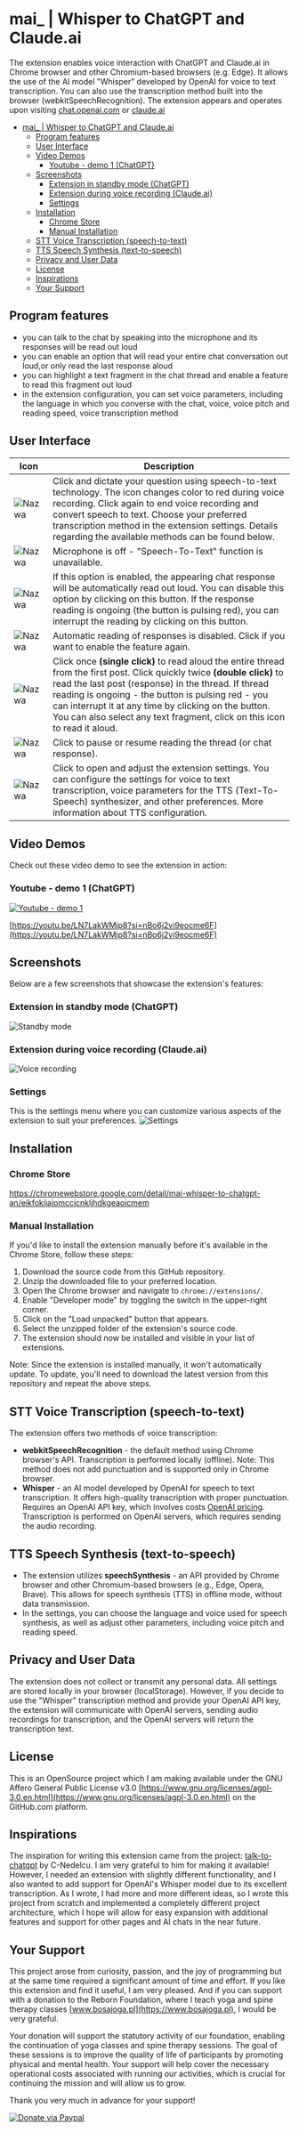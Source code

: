 # mai_ | Whisper to ChatGPT and Claude.ai
The extension enables voice interaction with ChatGPT and Claude.ai in Chrome browser and other
Chromium-based browsers (e.g. Edge). It allows the use of the AI model "Whisper" developed by OpenAI for
voice to text transcription. You can also use the transcription method built into the browser
(webkitSpeechRecognition).
The extension appears and operates upon visiting <a href="https://chat.openai.com">chat.openai.com</a>
or <a href="https://claude.ai">claude.ai</a>


- [mai\_ | Whisper to ChatGPT and Claude.ai](#mai_--whisper-to-chatgpt-and-claudeai)
  - [Program features](#program-features)
  - [User Interface](#user-interface)
  - [Video Demos](#video-demos)
    - [Youtube - demo 1 (ChatGPT)](#youtube---demo-1-chatgpt)
  - [Screenshots](#screenshots)
    - [Extension in standby mode (ChatGPT)](#extension-in-standby-mode-chatgpt)
    - [Extension during voice recording (Claude.ai)](#extension-during-voice-recording-claudeai)
    - [Settings](#settings)
  - [Installation](#installation)
    - [Chrome Store](#chrome-store)
    - [Manual Installation](#manual-installation)
  - [STT Voice Transcription (speech-to-text)](#stt-voice-transcription-speech-to-text)
  - [TTS Speech Synthesis (text-to-speech)](#tts-speech-synthesis-text-to-speech)
  - [Privacy and User Data](#privacy-and-user-data)
  - [License](#license)
  - [Inspirations](#inspirations)
  - [Your Support](#your-support)


## Program features
- you can talk to the chat by speaking into the microphone and its responses will be read out loud
- you can enable an option that will read your entire chat conversation out loud,or only read the last response aloud
- you can highlight a text fragment in the chat thread and enable a feature to read this fragment out loud
- in the extension configuration, you can set voice parameters, including the language in which you converse with the chat, voice, voice pitch and reading speed, voice transcription method
  

## User Interface
| Icon | Description |
|------|-------------|
| ![Nazwa](images/btn-rec-on.png) | Click and dictate your question using speech-to-text technology. The icon changes color to red during voice recording. Click again to end voice recording and convert speech to text. Choose your preferred transcription method in the extension settings. Details regarding the available methods can be found below. |
| ![Nazwa](images/btn-rec-off.png) | Microphone is off - "Speech-To-Text" function is unavailable. |
| ![Nazwa](images/btn-tts-on.png) | If this option is enabled, the appearing chat response will be automatically read out loud. You can disable this option by clicking on this button. If the response reading is ongoing (the button is pulsing red), you can interrupt the reading by clicking on this button. |
| ![Nazwa](images/btn-tts-off.png) | Automatic reading of responses is disabled. Click if you want to enable the feature again. |
| ![Nazwa](images/btn-tts-all-on.png) | Click once **(single click)** to read aloud the entire thread from the first post. Click quickly twice **(double click)** to read the last post (response) in the thread. If thread reading is ongoing - the button is pulsing red - you can interrupt it at any time by clicking on the button. You can also select any text fragment, click on this icon to read it aloud. |
| ![Nazwa](images/btn-pause.png) | Click to pause or resume reading the thread (or chat response). |
| ![Nazwa](images/btn-settings.png) | Click to open and adjust the extension settings. You can configure the settings for voice to text transcription, voice parameters for the TTS (Text-To-Speech) synthesizer, and other preferences. More information about TTS configuration. |

## Video Demos
Check out these video demo to see the extension in action:

### Youtube - demo 1 (ChatGPT)
[![Youtube - demo 1](images/youtube-thumbnail.png)](https://youtu.be/LN7LakWMjp8?si=nBo6j2vi9eocme6F)

[https://youtu.be/LN7LakWMjp8?si=nBo6j2vi9eocme6F](https://youtu.be/LN7LakWMjp8?si=nBo6j2vi9eocme6F)

## Screenshots
Below are a few screenshots that showcase the extension's features:

### Extension in standby mode (ChatGPT)
![Standby mode](images/screenshot-chatgpt-1.png)

### Extension during voice recording (Claude.ai)
![Voice recording](images/screenshot-claude-1.png)

### Settings
This is the settings menu where you can customize various aspects of the extension to suit your preferences.
![Settings](images/screenshot-claude-2.png)





## Installation

### Chrome Store 
https://chromewebstore.google.com/detail/mai-whisper-to-chatgpt-an/eikfokiiajomccicnkljhdkgeaoicmem


### Manual Installation
If you'd like to install the extension manually before it's available in the Chrome Store, follow these steps:

1. Download the source code from this GitHub repository.
2. Unzip the downloaded file to your preferred location.
3. Open the Chrome browser and navigate to `chrome://extensions/`.
4. Enable "Developer mode" by toggling the switch in the upper-right corner.
5. Click on the "Load unpacked" button that appears.
6. Select the unzipped folder of the extension's source code.
7. The extension should now be installed and visible in your list of extensions.

Note: Since the extension is installed manually, it won't automatically update. To update, you'll need to download the latest version from this repository and repeat the above steps.



## STT Voice Transcription (speech-to-text)
The extension offers two methods of voice transcription:
- **webkitSpeechRecognition** - the default method using Chrome browser's API. Transcription is performed locally (offline). Note: This method does not add punctuation and is supported only in Chrome browser.
- **Whisper** - an AI model developed by OpenAI for speech to text transcription. It offers high-quality transcription with proper punctuation. Requires an OpenAI API key, which involves costs [OpenAI pricing](https://openai.com/pricing). Transcription is performed on OpenAI servers, which requires sending the audio recording.



## TTS Speech Synthesis (text-to-speech)
- The extension utilizes **speechSynthesis** - an API provided by Chrome browser and other Chromium-based browsers (e.g., Edge, Opera, Brave). This allows for speech synthesis (TTS) in offline mode, without data transmission.
- In the settings, you can choose the language and voice used for speech synthesis, as well as adjust other parameters, including voice pitch and reading speed.



## Privacy and User Data
The extension does not collect or transmit any personal data. All settings are stored locally in your browser (localStorage). However, if you decide to use the "Whisper" transcription method and provide your OpenAI API key, the extension will communicate with OpenAI servers, sending audio recordings for transcription, and the OpenAI servers will return the transcription text.



## License
This is an OpenSource project which I am making available under the GNU Affero General Public License v3.0 [https://www.gnu.org/licenses/agpl-3.0.en.html](https://www.gnu.org/licenses/agpl-3.0.en.html) on the GitHub.com platform.



## Inspirations
The inspiration for writing this extension came from the project:
[talk-to-chatgpt](https://github.com/C-Nedelcu/talk-to-chatgpt) by C-Nedelcu.
I am very grateful to him for making it available! However, I needed an extension with slightly different functionality, and I also wanted to add support for OpenAI's Whisper model due to its excellent transcription. As I wrote, I had more and more different ideas, so I wrote this project from scratch and implemented a completely different project architecture, which I hope will allow for easy expansion with additional features and support for other pages and AI chats in the near future.



## Your Support
 This project arose from curiosity, passion, and the joy of programming but at the same time required a significant amount of time and effort. If you like this extension and find it useful, I am very pleased. And if you can support with a donation to the Reborn Foundation, where I teach yoga and spine therapy classes [www.bosajoga.pl](https://www.bosajoga.pl), I would be very grateful.

Your donation will support the statutory activity of our foundation, enabling the continuation of yoga classes and spine therapy sessions. The goal of these sessions is to improve the quality of life of participants by promoting physical and mental health. Your support will help cover the necessary operational costs associated with running our activities, which is crucial for continuing the mission and will allow us to grow.

Thank you very much in advance for your support!

[![Donate via Paypal](https://www.paypalobjects.com/en_US/i/btn/btn_donateCC_LG.gif)](https://www.paypal.com/donate/?hosted_button_id=89TZLNRFD8VSQ)








